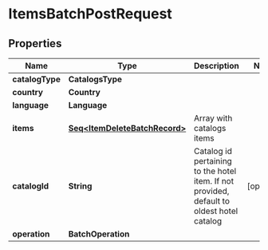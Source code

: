 

# ItemsBatchPostRequest


## Properties

Name | Type | Description | Notes
------------ | ------------- | ------------- | -------------
**catalogType** | **CatalogsType** |  | 
**country** | **Country** |  | 
**language** | **Language** |  | 
**items** | [**Seq&lt;ItemDeleteBatchRecord&gt;**](ItemDeleteBatchRecord.md) | Array with catalogs items | 
**catalogId** | **String** | Catalog id pertaining to the hotel item. If not provided, default to oldest hotel catalog |  [optional]
**operation** | **BatchOperation** |  | 



